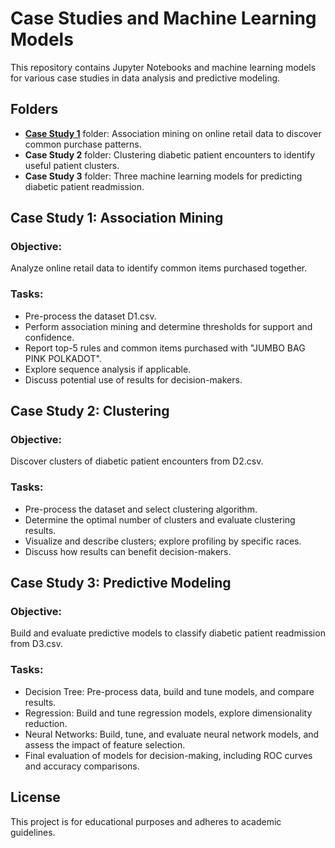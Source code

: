 # Case Studies and Machine Learning Models
This repository contains Jupyter Notebooks and machine learning models for various case studies in data analysis and predictive modeling.

## Folders
- [**Case Study 1**](https://github.com/serena-ds/data-exploration-and-mining/tree/main/Case%20Study%201) folder: Association mining on online retail data to discover common purchase patterns.
- **Case Study 2** folder: Clustering diabetic patient encounters to identify useful patient clusters.
- **Case Study 3** folder: Three machine learning models for predicting diabetic patient readmission.

## Case Study 1: Association Mining
### Objective: 
Analyze online retail data to identify common items purchased together.
### Tasks:
- Pre-process the dataset D1.csv.
- Perform association mining and determine thresholds for support and confidence.
- Report top-5 rules and common items purchased with "JUMBO BAG PINK POLKADOT".
- Explore sequence analysis if applicable.
- Discuss potential use of results for decision-makers.

## Case Study 2: Clustering
### Objective: 
Discover clusters of diabetic patient encounters from D2.csv.
### Tasks:
- Pre-process the dataset and select clustering algorithm.
- Determine the optimal number of clusters and evaluate clustering results.
- Visualize and describe clusters; explore profiling by specific races.
- Discuss how results can benefit decision-makers.

## Case Study 3: Predictive Modeling
### Objective: 
Build and evaluate predictive models to classify diabetic patient readmission from D3.csv.
### Tasks:
- Decision Tree: Pre-process data, build and tune models, and compare results.
- Regression: Build and tune regression models, explore dimensionality reduction.
- Neural Networks: Build, tune, and evaluate neural network models, and assess the impact of feature selection.
- Final evaluation of models for decision-making, including ROC curves and accuracy comparisons.

## License
This project is for educational purposes and adheres to academic guidelines.

